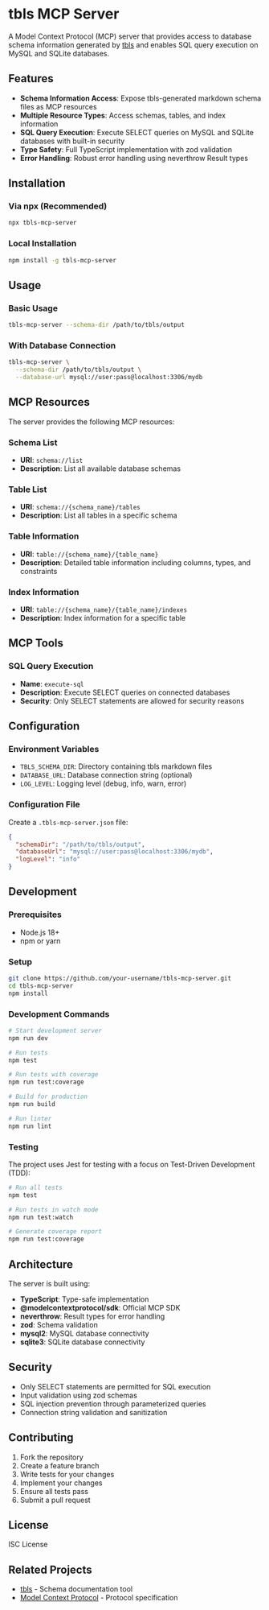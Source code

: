 # tbls MCP Server

A Model Context Protocol (MCP) server that provides access to database schema information generated by [tbls](https://github.com/k1LoW/tbls) and enables SQL query execution on MySQL and SQLite databases.

## Features

- **Schema Information Access**: Expose tbls-generated markdown schema files as MCP resources
- **Multiple Resource Types**: Access schemas, tables, and index information
- **SQL Query Execution**: Execute SELECT queries on MySQL and SQLite databases with built-in security
- **Type Safety**: Full TypeScript implementation with zod validation
- **Error Handling**: Robust error handling using neverthrow Result types

## Installation

### Via npx (Recommended)

```bash
npx tbls-mcp-server
```

### Local Installation

```bash
npm install -g tbls-mcp-server
```

## Usage

### Basic Usage

```bash
tbls-mcp-server --schema-dir /path/to/tbls/output
```

### With Database Connection

```bash
tbls-mcp-server \
  --schema-dir /path/to/tbls/output \
  --database-url mysql://user:pass@localhost:3306/mydb
```

## MCP Resources

The server provides the following MCP resources:

### Schema List
- **URI**: `schema://list`
- **Description**: List all available database schemas

### Table List
- **URI**: `schema://{schema_name}/tables`
- **Description**: List all tables in a specific schema

### Table Information
- **URI**: `table://{schema_name}/{table_name}`
- **Description**: Detailed table information including columns, types, and constraints

### Index Information
- **URI**: `table://{schema_name}/{table_name}/indexes`
- **Description**: Index information for a specific table

## MCP Tools

### SQL Query Execution
- **Name**: `execute-sql`
- **Description**: Execute SELECT queries on connected databases
- **Security**: Only SELECT statements are allowed for security reasons

## Configuration

### Environment Variables

- `TBLS_SCHEMA_DIR`: Directory containing tbls markdown files
- `DATABASE_URL`: Database connection string (optional)
- `LOG_LEVEL`: Logging level (debug, info, warn, error)

### Configuration File

Create a `.tbls-mcp-server.json` file:

```json
{
  "schemaDir": "/path/to/tbls/output",
  "databaseUrl": "mysql://user:pass@localhost:3306/mydb",
  "logLevel": "info"
}
```

## Development

### Prerequisites

- Node.js 18+
- npm or yarn

### Setup

```bash
git clone https://github.com/your-username/tbls-mcp-server.git
cd tbls-mcp-server
npm install
```

### Development Commands

```bash
# Start development server
npm run dev

# Run tests
npm test

# Run tests with coverage
npm run test:coverage

# Build for production
npm run build

# Run linter
npm run lint
```

### Testing

The project uses Jest for testing with a focus on Test-Driven Development (TDD):

```bash
# Run all tests
npm test

# Run tests in watch mode
npm run test:watch

# Generate coverage report
npm run test:coverage
```

## Architecture

The server is built using:

- **TypeScript**: Type-safe implementation
- **@modelcontextprotocol/sdk**: Official MCP SDK
- **neverthrow**: Result types for error handling
- **zod**: Schema validation
- **mysql2**: MySQL database connectivity
- **sqlite3**: SQLite database connectivity

## Security

- Only SELECT statements are permitted for SQL execution
- Input validation using zod schemas
- SQL injection prevention through parameterized queries
- Connection string validation and sanitization

## Contributing

1. Fork the repository
2. Create a feature branch
3. Write tests for your changes
4. Implement your changes
5. Ensure all tests pass
6. Submit a pull request

## License

ISC License

## Related Projects

- [tbls](https://github.com/k1LoW/tbls) - Schema documentation tool
- [Model Context Protocol](https://modelcontextprotocol.io/) - Protocol specification